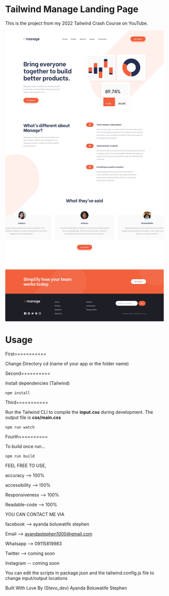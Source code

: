 # Tailwind Manage Landing Page

This is the project from my 2022 Tailwind Crash Course on YouTube.

![Alt text](./design/desktop-design.jpg)

# Usage

First===========

Change Directory
cd (name of your app or the folder name)

Second==========

Install dependencies (Tailwind)

```
npm install
```

Third===========

Run the Tailwind CLI to compile the **input.css** during development. The output file is **css/main.css**

```
npm run watch
```

Fourth==========

To build once run...

```
npm run build
```

FEEL FREE TO USE,

accuracy --> 100%

accessibility --> !00%

Responsiveness --> 100%

Readable-code --> 100%

YOU CAN CONTACT ME VIA

facebook --> ayanda boluwatife stephen

Email --> ayandastephen1000@gmail.com

Whatsapp --> 09115819983

Twitter --> coming soon

Instagram -- coming soon

You can edit the scripts in package.json and the tailwind.config.js file to change input/output locations


Built With Love By (Stevo_dev) Ayanda Boluwatife Stephen